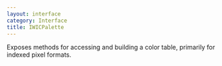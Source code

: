 ```yaml
---
layout: interface
category: Interface
title: IWICPalette
---
```


Exposes methods for accessing and building a color table, primarily for indexed pixel formats.

